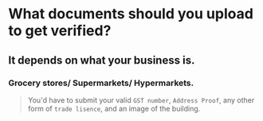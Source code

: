 # What documents should you upload to get verified?

## It depends on what your business is.

### Grocery stores/ Supermarkets/ Hypermarkets.
> You'd have to submit your valid `GST number`, `Address Proof`, any other form of `trade lisence`, and an image of the building.


